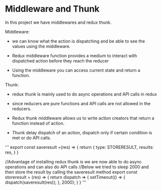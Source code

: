 # Middleware and Thunk

In this project we have middlewares and redux thunk.

Middleware:

* we can know what the action is dispatching and be able to see the values using the middleware.

* Redux middleware function provides a medium to interact with dispatched action before they reach the reducer

* Using the middleware you can access current state and return a function.

Thunk:

* redux thunk is mainly used to do async operations and API calls in redux 

* since reducers are pure functions and API calls are not allowed in the reducers.

* Redux thunk middleware allows us to write action creators that return a function instead of action.

* Thunk delay dispatch of an action, dispatch only if certain condition is met or do API calls.

'''
export const saveresult =(res) => {
    return {
        type: STORERESULT,
        results: res,
    }
}

//Advantage of installing redux thunk is we are now able to do async operations and can also do API calls
//Below we tried to sleep 2000 and then store the result by calling the saveresult method
export const storeresult = (res) => {
    return dispatch => { 
        setTimeout(() => {
            dispatch(saveresult(res));
        }, 2000);
    }
}
'''
